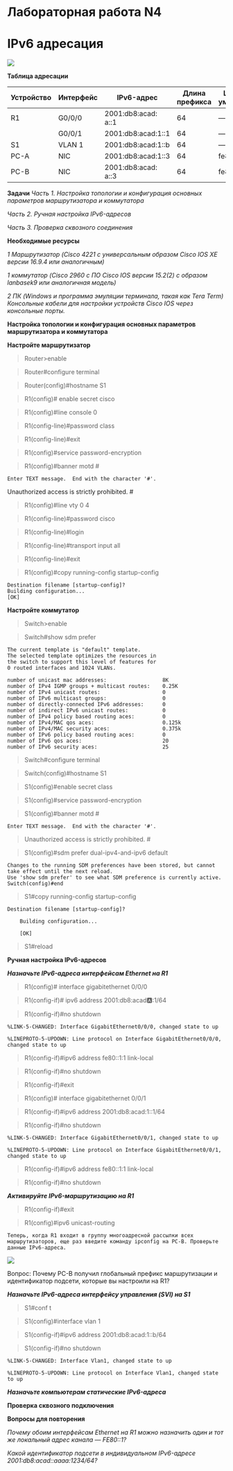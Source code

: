 # Лабораторная работа N4
# IPv6 адресация

![](https://github.com/netdoms/repozit/blob/main/labs_otus/lab_8/1.jpg "")

**Таблица адресации**

|Устройство|Интерфейс|IPv6-адрес |Длина префикса |Шлюз по умолчанию |
|------|--------|-------|-------|-----|
| R1   | G0/0/0 | 2001:db8:acad: a::1 |64     | —       |
|      |G0/0/1  |2001:db8:acad:1::1  |64     | —        |
| S1   |VLAN 1  |2001:db8:acad:1::b  |64     | —        |
| PC-A |NIC     |2001:db8:acad:1::3  |64     | fe80::1  |
| PC-B |NIC     |2001:db8:acad: a::3  |64     | fe80::1 |

**Задачи**
*Часть 1. Настройка топологии и конфигурация основных параметров маршрутизатора и коммутатора*

*Часть 2. Ручная настройка IPv6-адресов*

*Часть 3. Проверка сквозного соединения*

**Необходимые ресурсы**

*1 Маршрутизатор (Cisco 4221 с универсальным образом Cisco IOS XE версии 16.9.4 или аналогичным)*

*1 коммутатор (Cisco 2960 с ПО Cisco IOS версии 15.2(2) с образом lanbasek9 или аналогичная модель)*

*2 ПК (Windows и программа эмуляции терминала, такая как Tera Term)
Консольные кабели для настройки устройств Cisco IOS через консольные порты.*

**Настройка топологии и конфигурация основных параметров маршрутизатора и коммутатора**






**Настройте маршрутизатор**

> Router>enable 

> Router#configure terminal

> Router(config)#hostname S1

> R1(config)# enable secret cisco

> R1(config)#line console 0

> R1(config-line)#password class

> R1(config-line)#exit

> R1(config)#service password-encryption

> R1(config)#banner motd #

    Enter TEXT message.  End with the character '#'.

Unauthorized access is strictly prohibited. #

> R1(config)#line vty 0 4

> R1(config-line)#password cisco

> R1(config-line)#login

> R1(config-line)#transport input all

> R1(config-line)#exit

> R1(config)#copy running-config startup-config

    Destination filename [startup-config]? 
    Building configuration...
    [OK]

**Настройте коммутатор**

> Switch>enable

> Switch#show sdm prefer

    The current template is "default" template.
    The selected template optimizes the resources in
    the switch to support this level of features for
    0 routed interfaces and 1024 VLANs.

    number of unicast mac addresses:                  8K
    number of IPv4 IGMP groups + multicast routes:    0.25K
    number of IPv4 unicast routes:                    0
    number of IPv6 multicast groups:                  0
    number of directly-connected IPv6 addresses:      0
    number of indirect IPv6 unicast routes:           0
    number of IPv4 policy based routing aces:         0
    number of IPv4/MAC qos aces:                      0.125k
    number of IPv4/MAC security aces:                 0.375k
    number of IPv6 policy based routing aces:         0
    number of IPv6 qos aces:                          20
    number of IPv6 security aces:                     25


> Switch#configure terminal

> Switch(config)#hostname S1

> S1(config)#enable secret class

> S1(config)#service password-encryption

> S1(config)#banner motd #

    Enter TEXT message.  End with the character '#'.

> Unauthorized access is strictly prohibited. #

> S1(config)#sdm prefer dual-ipv4-and-ipv6 default 

    Changes to the running SDM preferences have been stored, but cannot take effect until the next reload.
    Use 'show sdm prefer' to see what SDM preference is currently active.
    Switch(config)#end

> S1#copy running-config startup-config

    Destination filename [startup-config]? 

        Building configuration...

        [OK]

> S1#reload





**Ручная настройка IPv6-адресов**

***Назначьте IPv6-адреса интерфейсам Ethernet на R1***
> R1(config)# interface gigabitethernet 0/0/0

> R1(config-if)# ipv6 address 2001:db8:acad:a::1/64

> R1(config-if)#no shutdown

    %LINK-5-CHANGED: Interface GigabitEthernet0/0/0, changed state to up

    %LINEPROTO-5-UPDOWN: Line protocol on Interface GigabitEthernet0/0/0, changed state to up


> R1(config-if)#ipv6 address fe80::1:1 link-local

> R1(config-if)#no shutdown

> R1(config-if)#exit

> R1(config)# interface gigabitethernet 0/0/1

> R1(config-if)#ipv6 address 2001:db8:acad:1::1/64

> R1(config-if)#no shutdown

    %LINK-5-CHANGED: Interface GigabitEthernet0/0/1, changed state to up

    %LINEPROTO-5-UPDOWN: Line protocol on Interface GigabitEthernet0/0/1, changed state to up

> R1(config-if)#ipv6 address fe80::1:1 link-local

> R1(config-if)#no shutdown


***Активируйте IPv6-маршрутизацию на R1***

> R1(config-if)#exit

> R1(config)#ipv6 unicast-routing

	Теперь, когда R1 входит в группу многоадресной рассылки всех маршрутизаторов, еще раз введите команду ipconfig на PC-B. Проверьте данные IPv6-адреса.

![](https://github.com/netdoms/repozit/blob/main/labs_otus/lab_8/2.jpg "")

Вопрос:
Почему PC-B получил глобальный префикс маршрутизации и идентификатор подсети, которые вы настроили на R1?


***Назначьте IPv6-адреса интерфейсу управления (SVI) на S1***

> S1#conf t

> S1(config)#interface vlan 1

> S1(config-if)#ipv6 address 2001:db8:acad:1::b/64

> S1(config-if)#no shutdown

    %LINK-5-CHANGED: Interface Vlan1, changed state to up

    %LINEPROTO-5-UPDOWN: Line protocol on Interface Vlan1, changed state to up



***Назначьте компьютерам статические IPv6-адреса***



**Проверка сквозного подключения**

**Вопросы для повторения**

*Почему обоим интерфейсам Ethernet на R1 можно назначить один и тот же локальный адрес канала — FE80::1?*

*Какой идентификатор подсети в индивидуальном IPv6-адресе 2001:db8:acad::aaaa:1234/64?*
